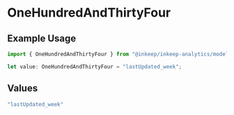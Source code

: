 # OneHundredAndThirtyFour

## Example Usage

```typescript
import { OneHundredAndThirtyFour } from "@inkeep/inkeep-analytics/models/operations";

let value: OneHundredAndThirtyFour = "lastUpdated_week";
```

## Values

```typescript
"lastUpdated_week"
```